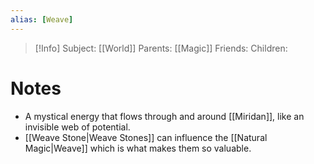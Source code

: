 ```yaml
---
alias: [Weave]
---
```

> [!Info]
> Subject: [[World]]
> Parents: [[Magic]]
> Friends: 
> Children: 


# Notes
- A mystical energy that flows through and around [[Miridan]], like an invisible web of potential.
- [[Weave Stone|Weave Stones]] can influence the [[Natural Magic|Weave]] which is what makes them so valuable.